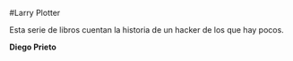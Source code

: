 #Larry Plotter

Esta serie de libros cuentan la historia de un hacker de los que hay pocos.

**Diego Prieto**
